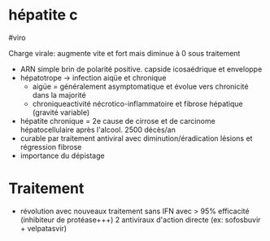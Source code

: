 # hépatite c
#viro 


Charge virale: augmente vite et fort mais diminue à 0 sous traitement 

- ARN simple brin de polarité positive. capside icosaédrique et enveloppe 
- hépatotrope -> infection aiqüe et chronique 
    - aigüe = généralement asymptomatique et évolue vers chronicité dans la majorité 
    - chroniqueactivité nécrotico-inflammatoire et fibrose hépatique (gravité variable) 
- hépatite chronique = 2e cause de cirrose et de carcinome hépatocellulaire après l'alcool. 2500 décès/an 
- curable par traitement antiviral avec diminution/éradication lésions et régression fibrose 
- importance du dépistage 


# Traitement


- révolution avec nouveaux traitement sans IFN avec > 95% efficacité (inhibiteur de protéase+++) 
  2 antiviraux d'action directe (ex: sofosbuvir + velpatasvir) 


